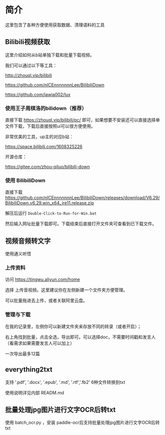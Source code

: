 # 简介

这里包含了各种方便使用获取数据、清理语料的工具

## Bilibili视频获取

这里介绍如何从b站单独下载和批量下载视频。

我们可以通过以下等工具：

http://zhouql.vip/bilibili

https://github.com/nICEnnnnnnnLee/BilibiliDown

https://github.com/iawia002/lux

### 使用王子周棋洛的bilidown（推荐）

直接下载 https://zhouql.vip/bilibili/pc/  即可，如果想要不安装还可以直接选择单文件下载，下载后直接按照ui可以很方便使用。

非常优美的工具，up主的对应b站：

https://space.bilibili.com/1608325226

开源仓库：

https://gitee.com/zhou-qiluo/bilibili-down

### 使用 BilibiliDown

直接下载 https://github.com/nICEnnnnnnnLee/BilibiliDown/releases/download/V6.29/BilibiliDown.v6.29.win_x64_jre11.release.zip

解压后运行 `Double-Click-to-Run-for-Win.bat`

然后输入网址批量下载即可。下载结束后直接打开文件夹可查看到已下载文件。


## 视频音频转文字

使用通义听悟

### 上传资料

访问 https://tingwu.aliyun.com/home

选择 上传音视频。这里建议你在左侧新建一个文件夹方便管理。

可以批量拖进去上传，或者关联阿里云盘。

### 管理与下载

在我的记录里，左侧你可以新建文件夹来存放不同的转录（或者开启）；

右上角找到批量，点击全选，导出即可。可以选择doc，不需要时间戳和发言人（看需求如果需要发言人可以加上）

一次导出最多12篇

## everything2txt

支持 '.pdf', '.docx', '.epub', '.md', '.rtf','.fb2' 6种文件转换到txt

使用说明详见内部 READM.md

## 批量处理jpg图片进行文字OCR后转txt

使用 batch_ocr.py ，安装 paddle-ocr后支持批量处理jpg图片进行文字OCR后转txt
